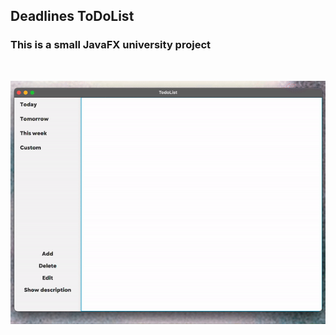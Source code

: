 ## Deadlines ToDoList ## 
### This is a small JavaFX university project ###  
<br>  

![](gif.gif)

